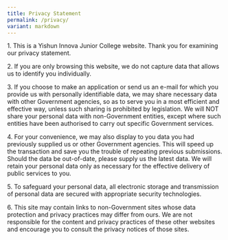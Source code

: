```yaml
---
title: Privacy Statement
permalink: /privacy/
variant: markdown
---
```

<p>1.	This is a Yishun Innova Junior College website. Thank you for examining our privacy statement.</p>
 	 
<p>2.	If you are only browsing this website, we do not capture data that allows us to identify you individually.</p>
 	 
<p>3.	If you choose to make an application or send us an e-mail for which you provide us with personally identifiable data, we may share necessary data with other Government agencies, so as to serve you in a most efficient and effective way, unless such sharing is prohibited by legislation. We will NOT share your personal data with non-Government entities, except where such entities have been authorised to carry out specific Government services. </p>
 	 
<p>4.	For your convenience, we may also display to you data you had previously supplied us or other Government agencies. This will speed up the transaction and save you the trouble of repeating previous submissions. Should the data be out-of-date, please supply us the latest data. We will retain your personal data only as necessary for the effective delivery of public services to you.</p>
 	 
<p>5.	To safeguard your personal data, all electronic storage and transmission of personal data are secured with appropriate security technologies.</p>
 	 
<p>6.	This site may contain links to non-Government sites whose data protection and privacy practices may differ from ours. We are not responsible for the content and privacy practices of these other websites and encourage you to consult the privacy notices of those sites. </p>